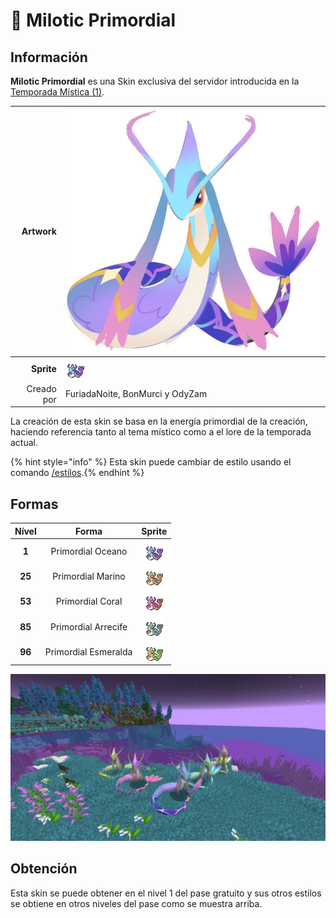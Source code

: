 # 🥈 Milotic Primordial

## Información

**Milotic Primordial** es una Skin exclusiva del servidor introducida en la [Temporada Mística (1)](./).

|                     **Artwork** | ![Artwork de Milotic Primordial](../../images/pokemon/temporada-1/Primordial.png)                                                                                    |
| ------------------------------: | -------------------------------------------------------------------------------------------------------------------------------------- |
|                      **Sprite** | ![Sprite de Milotic Primordial](../../images/pokemon/temporada-1/Primordial1-sprite.png)                                                          |                                                                                                             |
|                      Creado por | FuriadaNoite, BonMurci y OdyZam                                                                                                               |

La creación de esta skin se basa en la energía primordial de la creación, haciendo referencia tanto al tema místico como a el lore de la temporada actual.

{% hint style="info" %} Esta skin puede cambiar de estilo usando el comando [/estilos](../../funciones/estilos.md).{% endhint %}

## Formas

|  Nível |  Forma |                                            Sprite                                           |
| :----: | :----: | :-----------------------------------------------------------------------------------------: |
| **1** | Primordial Oceano |        ![Sprite de Primordial Oceano](../../images/pokemon/temporada-1/Primordial1-sprite.png)        |
| **25** | Primordial Marino |  ![Sprite de Milotic Primordial Marino](../../images/pokemon/temporada-1/Primordial2-sprite.png)  |
| **53** | Primordial Coral | ![Sprite de Milotic Primordial Coral](../../images/pokemon/temporada-1/Primordial3-sprite.png) |
| **85** | Primordial Arrecife | ![Sprite de Milotic Primordial Arrecife](../../images/pokemon/temporada-1/Primordial4-sprite.png) |
| **96** | Primordial Esmeralda | ![Sprite de Milotic Primordial Esmeralda](../../images/pokemon/temporada-1/Primordial5-sprite.png) |

![Formas de Milotic Primordial](../../images/pokemon/temporada-1/Primordial-formas.png)

## Obtención

Esta skin se puede obtener en el nivel 1 del pase gratuito y sus otros estilos se obtiene en otros niveles del pase como se muestra arriba.

